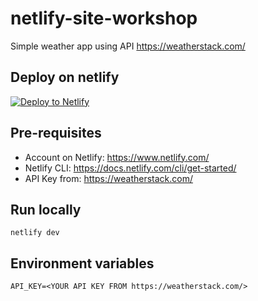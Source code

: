 # netlify-site-workshop

Simple weather app using API https://weatherstack.com/

## Deploy on netlify

[![Deploy to Netlify](https://www.netlify.com/img/deploy/button.svg)](https://app.netlify.com/start/deploy?repository=https://github.com/ckinan/ckn-netlify-weather)

## Pre-requisites

- Account on Netlify: https://www.netlify.com/
- Netlify CLI: https://docs.netlify.com/cli/get-started/
- API Key from: https://weatherstack.com/

## Run locally

```
netlify dev
```

## Environment variables

```
API_KEY=<YOUR API KEY FROM https://weatherstack.com/>
```
